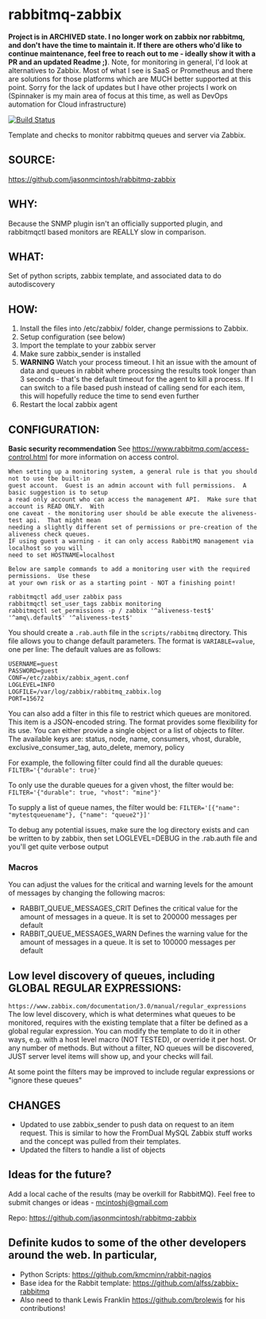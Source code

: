 rabbitmq-zabbix
=======================

<strong><note>Project is in ARCHIVED state.  I no longer work on zabbix nor rabbitmq, and don't have the time to maintain it.  If there are others who'd like to continue maintenance, feel free to reach out to me - ideally show it with a PR and an updated Readme ;)</strong>.  Note, for monitoring in general, I'd look at alternatives to Zabbix.  Most of what I see is SaaS or Prometheus and there are solutions for those platforms which are MUCH better supported at this point.  Sorry for the lack of updates but I have other projects I work on (Spinnaker is my main area of focus at this time, as well as DevOps automation for Cloud infrastructure)</note>

[![Build Status](https://travis-ci.org/jasonmcintosh/rabbitmq-zabbix.svg?branch=master)](https://travis-ci.org/jasonmcintosh/rabbitmq-zabbix)

Template and checks to monitor rabbitmq queues and server via Zabbix.

## SOURCE: 
https://github.com/jasonmcintosh/rabbitmq-zabbix

## WHY:
Because the SNMP plugin isn't an officially supported plugin, and rabbitmqctl based monitors are REALLY slow in comparison.

## WHAT:
Set of python scripts, zabbix template, and associated data to do autodiscovery

## HOW:
1. Install the files into /etc/zabbix/ folder, change permissions to Zabbix.
2. Setup configuration (see below)
3. Import the template to your zabbix server
4. Make sure zabbix_sender is installed
5. **WARNING** Watch your process timeout.  I hit an issue with the amount of data and queues in rabbit where processing the results took longer than 3 seconds - that's the default timeout for the agent to kill a process.  If I can switch to a file based push instead of calling send for each item, this will hopefully reduce the time to send even further
6. Restart the local zabbix agent


## CONFIGURATION:
**Basic security recommendation** See https://www.rabbitmq.com/access-control.html for more information on access control.
```
When setting up a monitoring system, a general rule is that you should not to use tbe built-in
guest account.  Guest is an admin account with full permissions.  A basic suggestion is to setup 
a read only account who can access the management API.  Make sure that account is READ ONLY.  With 
one caveat - the monitoring user should be able execute the aliveness-test api.  That might mean
needing a slightly different set of permissions or pre-creation of the aliveness check queues.
IF using guest a warning - it can only access RabbitMQ management via localhost so you will 
need to set HOSTNAME=localhost

Below are sample commands to add a monitoring user with the required permissions.  Use these
at your own risk or as a starting point - NOT a finishing point!  

rabbitmqctl add_user zabbix pass
rabbitmqctl set_user_tags zabbix monitoring
rabbitmqctl set_permissions -p / zabbix '^aliveness-test$' '^amq\.default$' '^aliveness-test$'

```

You should create a `.rab.auth` file in the `scripts/rabbitmq` directory. This file allows you to change default parameters. The format is `VARIABLE=value`, one per line:
The default values are as follows:

    USERNAME=guest
    PASSWORD=guest
    CONF=/etc/zabbix/zabbix_agent.conf
    LOGLEVEL=INFO
    LOGFILE=/var/log/zabbix/rabbitmq_zabbix.log
    PORT=15672

You can also add a filter in this file to restrict which queues are monitored.
This item is a JSON-encoded string. The format provides some flexibility for
its use. You can either provide a single object or a list of objects to filter.
The available keys are: status, node, name, consumers, vhost, durable,
exclusive_consumer_tag, auto_delete, memory, policy

For example, the following filter could find all the durable queues:
`FILTER='{"durable": true}'`

To only use the durable queues for a given vhost, the filter would be:
`FILTER='{"durable": true, "vhost": "mine"}'`

To supply a list of queue names, the filter would be:
`FILTER='[{"name": "mytestqueuename"}, {"name": "queue2"}]'`

To debug any potential issues, make sure the log directory exists and can be written to by zabbix, then set LOGLEVEL=DEBUG in the .rab.auth file and you'll get quite verbose output

### Macros

You can adjust the values for the critical and warning levels for the amount of messages by changing the following macros:

- RABBIT_QUEUE_MESSAGES_CRIT Defines the critical value for the amount of messages in a queue. It is set to 200000 messages per default
- RABBIT_QUEUE_MESSAGES_WARN Defines the warning value for the amount of messages in a queue. It is set to 100000 messages per default

## Low level discovery of queues, including GLOBAL REGULAR EXPRESSIONS:
`https://www.zabbix.com/documentation/3.0/manual/regular_expressions`
The low level discovery, which is what determines what queues to be monitored, requires with the existing template that a filter be defined as a global regular expression.  You can modify the template to do it in other ways, e.g. with a host level macro (NOT TESTED), or override it per host.  Or any number of methods.  But without a filter, NO queues will be discovered, JUST server level items will show up, and your checks will fail.

At some point the filters may be improved to include regular expressions or "ignore these queues"

## CHANGES
* Updated to use zabbix_sender to push data on request to an item request.  This is similar to how the FromDual MySQL Zabbix stuff works and the concept was pulled from their templates.
* Updated the filters to handle a list of objects


## Ideas for the future?
Add a local cache of the results (may be overkill for RabbitMQ).
Feel free to submit changes or ideas - mcintoshj@gmail.com

Repo:
https://github.com/jasonmcintosh/rabbitmq-zabbix

## Definite kudos to some of the other developers around the web.  In particular,
* Python Scripts: https://github.com/kmcminn/rabbit-nagios
* Base idea for the Rabbit template:  https://github.com/alfss/zabbix-rabbitmq
* Also need to thank Lewis Franklin https://github.com/brolewis for his contributions!
